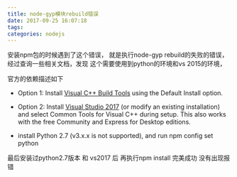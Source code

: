 ```yaml
---
title: node-gyp模块rebuild错误
date: 2017-09-25 16:07:18
tags:
categories: nodejs
---
```


安装npm包的时候遇到了这个错误， 就是执行node-gyp rebuild的失败的错误，
经过查询一些相关文档，发现 这个需要使用到python的环境和vs 2015的环境，

官方的依赖描述如下

- Option 1: Install [Visual C++ Build Tools](http://landinghub.visualstudio.com/visual-cpp-build-tools) using the Default Install option.

- Option 2: Install [Visual Studio 2017](https://www.visualstudio.com/zh-hans/vs/community) (or modify an existing installation) and select Common Tools for Visual C++ during setup. This also works with the free Community and Express for Desktop editions.

- install Python 2.7 (v3.x.x is not supported), and run npm config set python 

最后安装过python2.7版本 和 vs2017 后 再执行npm install 完美成功 没有出现报错